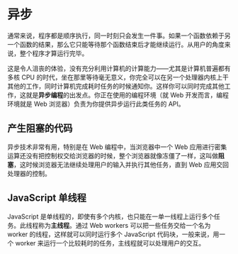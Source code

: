 # 异步

通常来说，程序都是顺序执行，同一时刻只会发生一件事。如果一个函数依赖于另一个函数的结果，那么它只能等待那个函数结束后才能继续运行。从用户的角度来说，整个程序才算运行完毕。

这是令人沮丧的体验，没有充分利用计算机的计算能力——尤其是计算机普遍都有多核 CPU 的时代，坐在那里等待毫无意义，你完全可以在另一个处理器内核上干其他的工作，同时计算机完成耗时任务的时候通知你。这样你可以同时完成其他工作，这就是**异步编程**的出发点。你正在使用的编程环境（就 Web 开发而言，编程环境就是 Web 浏览器）负责为你提供异步运行此类任务的 API。

## 产生阻塞的代码

异步技术非常有用，特别是在 Web 编程中，当浏览器中一个 Web 应用进行密集运算还没有把控制权交给浏览器的时候，整个浏览器就像冻僵了一样，这叫做**阻塞**，这时候浏览器无法继续处理用户的输入并执行其他任务，直到 Web 应用交回处理器的控制。

## JavaScript 单线程

JavaScript 是单线程的，即使有多个内核，也只能在一单一线程上运行多个任务。此线程称为**主线程**。通过 Web workers 可以把一些任务交给一个名为 worker 的线程，这样就可以同时运行多个 JavaScript 代码块，一般来说，用一个 worker 来运行一个比较耗时的任务，主线程就可以处理用户的交互。

